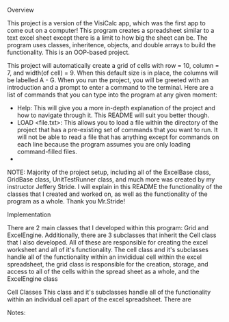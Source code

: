 Overview

This project is a version of the VisiCalc app, which was the first app to come out on a computer! This program creates a spreadsheet similar to a text excel sheet
except there is a limit to how big the sheet can be. The program uses classes, inheritence, objects, and double arrays to build the functionality. This is an OOP-based project. 

This project will automatically create a grid of cells with row = 10, column = 7, and width(of cell) = 9. When this default size is in place, the columns will be labelled A - G. When you run the project, you will be greeted with an introduction and a prompt to enter a command to the terminal. Here are a list of commands that you can type into the program at any given moment:
  
 - Help: This will give you a more in-depth explanation of the project and how to navigate through it. This README will suit you better though. 
 - LOAD <file.txt>: This allows you to load a file within the directory of the project that has a pre-existing set of commands that you want to run. It will not be able to read a file that has anything except for commands on each line because the program assumes you are only loading command-filled files.
 - 

NOTE: Majority of the project setup, including all of the ExcelBase class, GridBase class, UnitTestRunner class, and much more was created by my instructor Jeffery Stride. I will explain in this README the functionality of the classes that I created and worked on, as well as the functionality of the program as a whole. Thank you Mr.Stride!

Implementation

There are 2 main classes that I developed within this program: Grid and ExcelEngine. Additionally, there are 3 subclasses that inherit the Cell class that I also developed. All of these are responsible for creating the excel worksheet and all of it's functionality. The cell class and it's subclasses handle all of the functionality within an invididual cell within the excel spreadsheet, the grid class is responsible for the creation, storage, and access to all of the cells within the spread sheet as a whole, and the ExcelEngine class

Cell Classes
This class and it's subclasses handle all of the functionality within an individual cell apart of the excel spreadsheet. There are 

Notes: 

